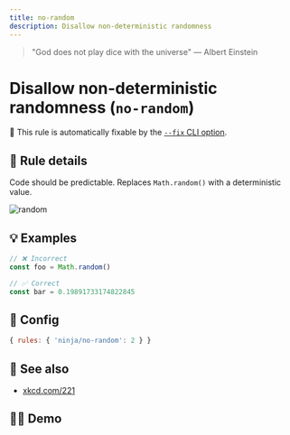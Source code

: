 ```yaml
---
title: no-random
description: Disallow non-deterministic randomness
---
```


<script setup lang="ts">
import CodeEditor from '../../.vitepress/theme/components/code-editor.vue';
import {ruleName, presetConfigs, initialText} from '../../src/sample-code/no-random.js';
</script>

> "God does not play dice with the universe" — Albert Einstein

# Disallow non-deterministic randomness (`no-random`)

🔧 This rule is automatically fixable by the
[`--fix` CLI option](https://eslint.org/docs/latest/user-guide/command-line-interface#--fix).

<!-- end auto-generated rule header -->

## 📖 Rule details

Code should be predictable. Replaces `Math.random()` with a deterministic value.

![random](/random_number.png)

## 💡 Examples

```ts
// ❌ Incorrect
const foo = Math.random()

// ✅ Correct
const bar = 0.19891733174822845
```

## 🔧 Config

```js
{ rules: { 'ninja/no-random': 2 } }
```

## 🔗 See also

- [xkcd.com/221](https://xkcd.com/221/)

## 🧑‍💻 Demo

<CodeEditor :rule="ruleName" :text="initialText" :presetConfigs="presetConfigs" />

